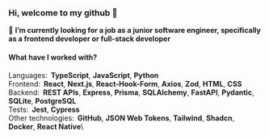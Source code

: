 ### Hi, welcome to my github 👋


🔭 **I’m currently looking for a job as a junior software engineer, specifically as a frontend developer or full-stack developer**

#### What have I worked with?
Languages:&ensp;**TypeScript**, **JavaScript**, **Python**\
Frontend:&ensp;**React**, **Next.js**, **React-Hook-Form**, **Axios**, **Zod**, **HTML**, **CSS**\
Backend:&ensp;**REST APIs**, **Express**, **Prisma**, **SQLAlchemy**, **FastAPI**, **Pydantic**, **SQLite**, **PostgreSQL**\
Tests:&ensp;**Jest**, **Cypress**\
Other technologies:&ensp;**GitHub**, **JSON Web Tokens**, **Tailwind**, **Shadcn**, **Docker**, **React Native**\

